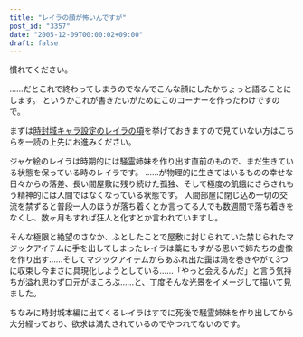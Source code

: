 ```yaml
---
title: "レイラの顔が怖いんですが"
post_id: "3357"
date: "2005-12-09T00:00:02+09:00"
draft: false
---
```


慣れてください。

……だとこれで終わってしまうのでなんでこんな顔にしたかちょっと語ることにします。
というかこれが書きたいがためにこのコーナーを作ったわけですので。

まずは[時封城キャラ設定のレイラの項](/!/leila/tha_leila.txt)を挙げておきますので見ていない方はこちらを一読の上先にお進みください。

ジャケ絵のレイラは時期的には騒霊姉妹を作り出す直前のもので、まだ生きている状態を保っている時のレイラです。
……が物理的に生きてはいるものの幸せな日々からの落差、長い間屋敷に残り続けた孤独、そして極度の飢餓にさらされもう精神的には人間ではなくなっている状態です。
人間部屋に閉じ込め一切の交流を禁ずると普段一人のほうが落ち着くとか言ってる人でも数週間で落ち着きをなくし、数ヶ月もすれば狂人と化すとか言われていますし。

そんな極限と絶望のさなか、ふとしたことで屋敷に封じられていた禁じられたマジックアイテムに手を出してしまったレイラは藁にもすがる思いで姉たちの虚像を作り出す……そしてマジックアイテムからあふれ出た靄は渦を巻きやがて3つに収束し今まさに具現化しようとしている……「やっと会えるんだ」と言う気持ちが溢れ思わず口元がほころぶ……と、丁度そんな光景をイメージして描いて見ました。

ちなみに時封城本編に出てくるレイラはすでに死後で騒霊姉妹を作り出してから大分経っており、欲求は満たされているのでやつれてないのです。
